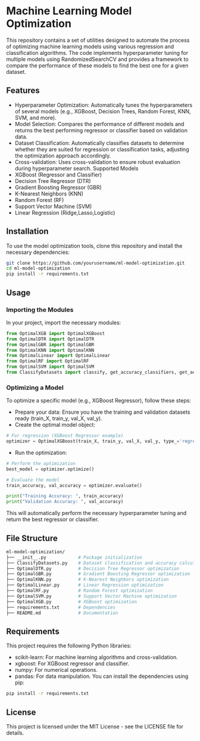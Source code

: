 # Machine Learning Model Optimization
This repository contains a set of utilities designed to automate the process of optimizing machine learning models using various regression and classification algorithms. The code implements hyperparameter tuning for multiple models using RandomizedSearchCV and provides a framework to compare the performance of these models to find the best one for a given dataset.

## Features
 - Hyperparameter Optimization: Automatically tunes the hyperparameters of several models (e.g., XGBoost, Decision Trees, Random Forest, KNN, SVM, and more).
 - Model Selection: Compares the performance of different models and returns the best performing regressor or classifier based on validation data.
 - Dataset Classification: Automatically classifies datasets to determine whether they are suited for regression or classification tasks, adjusting the optimization approach accordingly.
 - Cross-validation: Uses cross-validation to ensure robust evaluation during hyperparameter search.
Supported Models
 - XGBoost (Regressor and Classifier)
 - Decision Tree Regressor (DTR)
 - Gradient Boosting Regressor (GBR)
 - K-Nearest Neighbors (KNN)
 - Random Forest (RF)
 - Support Vector Machine (SVM)
 - Linear Regression (Ridge,Lasso,Logistic)
## Installation
To use the model optimization tools, clone this repository and install the necessary dependencies:
```bash
git clone https://github.com/yourusername/ml-model-optimization.git
cd ml-model-optimization
pip install -r requirements.txt
```
## Usage
### Importing the Modules
In your project, import the necessary modules:
```Python
from OptimalXGB import OptimalXGBoost
from OptimalDTR import OptimalDTR
from OptimalGBR import OptimalGBR
from OptimalKNN import OptimalKNN
from OptimalLinear import OptimalLinear
from OptimalRF import OptimalRF
from OptimalSVM import OptimalSVM
from ClassifyDatasets import classify, get_accuracy_classifiers, get_accuracy_regressors
```
### Optimizing a Model
To optimize a specific model (e.g., XGBoost Regressor), follow these steps:

 - Prepare your data: Ensure you have the training and validation datasets ready (train_X, train_y, val_X, val_y).
 - Create the optimal model object:
```Python
# For regression (XGBoost Regressor example)
optimizer = OptimalXGBoost(train_X, train_y, val_X, val_y, type_='regressor')
```
 - Run the optimization:
```Python
# Perform the optimization
best_model = optimizer.optimize()

# Evaluate the model
train_accuracy, val_accuracy = optimizer.evaluate()

print("Training Accuracy: ", train_accuracy)
print("Validation Accuracy: ", val_accuracy)
```
This will automatically perform the necessary hyperparameter tuning and return the best regressor or classifier.
## File Structure
```bash
ml-model-optimization/
├── __init__.py            # Package initialization
├── ClassifyDatasets.py    # Dataset classification and accuracy calculation
├── OptimalDTR.py          # Decision Tree Regressor optimization
├── OptimalGBR.py          # Gradient Boosting Regressor optimization
├── OptimalKNN.py          # K-Nearest Neighbors optimization
├── OptimalLinear.py       # Linear Regression optimization
├── OptimalRF.py           # Random Forest optimization
├── OptimalSVM.py          # Support Vector Machine optimization
├── OptimalXGB.py          # XGBoost optimization
├── requirements.txt       # Dependencies
├── README.md              # Documentation
```
## Requirements
This project requires the following Python libraries:

 - scikit-learn: For machine learning algorithms and cross-validation.
 - xgboost: For XGBoost regressor and classifier.
 - numpy: For numerical operations.
 - pandas: For data manipulation.
You can install the dependencies using pip:
```bash
pip install -r requirements.txt
```
## License
This project is licensed under the MIT License - see the LICENSE file for details.








